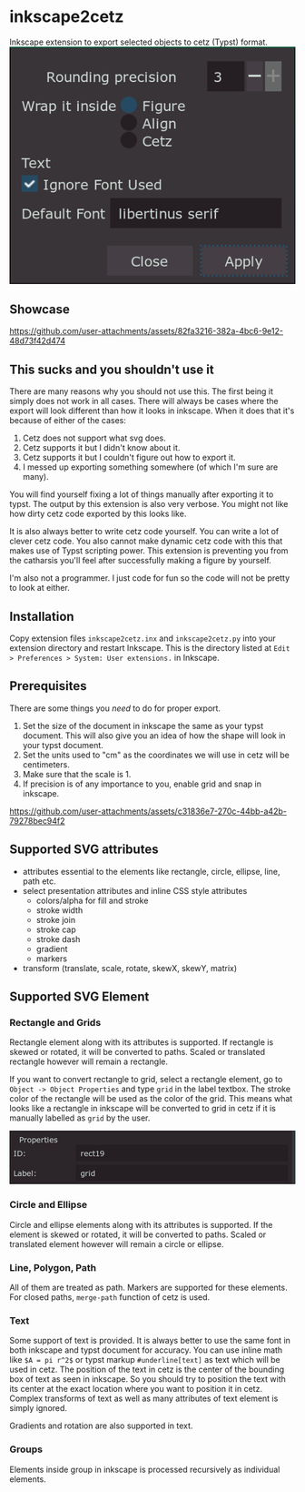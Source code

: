# inkscape2cetz

Inkscape extension to export selected objects to cetz (Typst) format.
![GUI](https://raw.githubusercontent.com/PhosCity/inkscape2cetz/refs/heads/main/assets/gui.png)

## Showcase

https://github.com/user-attachments/assets/82fa3216-382a-4bc6-9e12-48d73f42d474

## This sucks and you shouldn't use it

There are many reasons why you should not use this. The first being it simply
does not work in all cases. There will always be cases where the export will
look different than how it looks in inkscape. When it does that it's because
of either of the cases:

1. Cetz does not support what svg does.
1. Cetz supports it but I didn't know about it.
1. Cetz supports it but I couldn't figure out how to export it.
1. I messed up exporting something somewhere (of which I'm sure are many).

You will find yourself fixing a lot of things manually after exporting it to typst.
The output by this extension is also very verbose.
You might not like how dirty cetz code exported by this looks like.

It is also always better to write cetz code yourself. You can write a lot of clever cetz code. You also cannot make dynamic cetz code with this that makes use of Typst scripting power. This extension is preventing you from the catharsis you'll feel after successfully making a
figure by yourself.

I'm also not a programmer. I just code for fun so the code will not be pretty to look at either.

## Installation

Copy extension files `inkscape2cetz.inx` and `inkscape2cetz.py` into your extension directory and restart Inkscape. This is the directory listed at `Edit > Preferences > System: User extensions.` in Inkscape.

## Prerequisites

There are some things you _need_ to do for proper export.

1. Set the size of the document in inkscape the same as your typst document. This will also give you an idea of how the shape will look in your typst document.
1. Set the units used to "cm" as the coordinates we will use in cetz will be centimeters.
1. Make sure that the scale is 1.
1. If precision is of any importance to you, enable grid and snap in inkscape.



https://github.com/user-attachments/assets/c31836e7-270c-44bb-a42b-79278bec94f2



## Supported SVG attributes

- attributes essential to the elements like rectangle, circle, ellipse, line, path etc.
- select presentation attributes and inline CSS style attributes
  - colors/alpha for fill and stroke
  - stroke width
  - stroke join
  - stroke cap
  - stroke dash
  - gradient
  - markers
- transform (translate, scale, rotate, skewX, skewY, matrix)

## Supported SVG Element

### Rectangle and Grids

Rectangle element along with its attributes is supported. If rectangle is skewed or rotated, it will be converted to paths. Scaled or translated rectangle however will remain a rectangle.

If you want to convert rectangle to grid, select a rectangle element, go to `Object -> Object Properties` and type `grid` in the label textbox. The stroke color of the rectangle will be used as the color of the grid. This means what looks like a rectangle in inkscape will be converted to grid in cetz if it is manually labelled as `grid` by the user.

![grid](https://raw.githubusercontent.com/PhosCity/inkscape2cetz/refs/heads/main/assets/grid.png)

### Circle and Ellipse

Circle and ellipse elements along with its attributes is supported. If the element is skewed or rotated, it will be converted to paths. Scaled or translated element however will remain a circle or ellipse.

### Line, Polygon, Path

All of them are treated as path. Markers are supported for these elements. For closed paths, `merge-path` function of cetz is used.

### Text

Some support of text is provided. It is always better to use the same font in both inkscape and typst document for accuracy. You can use inline math like `$A = pi r^2$` or typst markup `#underline[text]` as text which will be used in cetz. The position of the text in cetz is the center of the bounding box of text as seen in inkscape. So you should try to position the text with its center at the exact location where you want to position it in cetz. Complex transforms of text as well as many attributes of text element is simply ignored.

Gradients and rotation are also supported in text.

### Groups

Elements inside group in inkscape is processed recursively as individual elements.
